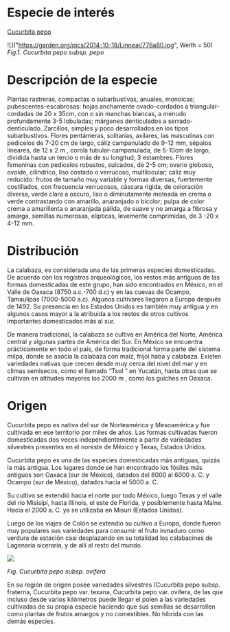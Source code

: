 # Especie de interés 
 [Cucurbita pepo](http://www.conabio.gob.mx/conocimiento/bioseguridad/pdf/20870_sg7.pdf)

![]("https://garden.org/pics/2014-10-18/Linneaj/776a80.jpg", Weith = 50)
*Fig.1. Cucurbita pepo subsp. pepo*

# **Descripción de la especie**

Plantas rastreras, compactas o subarbustivas, anuales, monoicas; pubescentes-escabrosas: hojas anchamente ovado-cordados a triangular-cordadas de 20 x 35cm, con o sin manchas blancas, a menudo profundamente 3-5 lobuladas; márgenes denticulados a serrado-denticulado. Zarcillos, simples y poco desarrollados en los tipos subarbustivos. Flores pentámeras, solitarias, axilares, las masculinas con pedicelos de 7-20 cm de largo, cáliz campanulado de 9-12 mm, sépalos lineares, de 12 x 2 m , corola tubular-campanulada, de 5-10cm de largo, dividida hasta un tercio o más de su longitud; 3 estambres. Flores femeninas con pedicelos robustos, sulcados, de 2-5 cm; ovario globoso, ovoide, cilíndrico, liso costado o verrucoso, multilocular; cáliz muy reducido: frutos de tamaño muy variable y formas diversas, fuertemente costillados, con frecuencia verrucosos, cáscara rígida, de coloración diversa, verde clara a oscuro, liso o diminutamente moteada en crema o verde contrastando con amarillo, anaranjado o bicolor; pulpa de color crema a amarillenta o anaranjada pálida, de suave y no amarga a fibrosa y amarga, semillas numerosas, elípticas, levemente comprimidas, de 3 -20 x 4-12 mm.

# **Distribución**

La calabaza, es considerada una de las primeras especies domesticadas. De acuerdo con los registros arqueológicos, los restos más antiguos de las formas domesticadas de este grupo, han sido encontrados en México, en el Valle de Oaxaca (8750 a.c.-700 d.c) y en las cuevas de Ocampo, Tamaulipas (7000-5000 a.c). Algunos cultivares llegaron a Europa después de 1492. Su presencia en los Estados Unidos es también muy antigua y en algunos casos mayor a la atribuida a los restos de otros cultivos importantes domesticados más al sur.​

De manera tradicional, la calabaza se cultiva en América del Norte, América central y algunas partes de América del Sur. En México se encuentra prácticamente en todo el país, de forma tradicional forma parte del sistema milpa, donde se asocia la calabaza con maíz, frijol haba y calabaza. Existen variedades nativas que crecen desde muy cerca del nivel del mar y en climas semisecos, como el llamado “Tsol “ en Yucatán, hasta otras que se cultivan en altitudes mayores los 2000 m , como los guiches en Oaxaca.

# **Origen**

Cucurbita pepo es nativa del sur de Norteamérica y Mesoamérica​ y fue cultivada en ese territorio por miles de años. Las formas cultivadas fueron domesticadas dos veces independientemente a partir de variedades silvestres presentes en el noreste de México​ y Texas, Estados Unidos.​

Cucurbita pepo es una de las especies domesticadas más antiguas, quizás la más antigua. Los lugares donde se han encontrado los fósiles más antiguos son Oaxaca (sur de México), datados del 8000 al 6000 a. C. y Ocampo (sur de México), datados hacia el 5000 a. C.​

Su cultivo se extendió hacia el norte por todo México, luego Texas y el valle del río Misisipi, hasta Illinois, el este de Florida, y posiblemente hasta Maine.
Hacia el 2000 a. C. ya se utilizaba en Misuri (Estados Unidos).​

Luego de los viajes de Colón se extendió su cultivo a Europa, donde fueron muy populares sus variedades para consumir el fruto inmaduro como verdura de estación casi desplazando en su totalidad los calabacines de Lagenaria siceraria, y de allí al resto del mundo.​​

![](https://upload.wikimedia.org/wikipedia/commons/4/49/Goards.jpg)

*Fig. Cucurbita pepo subsp. ovifera*

En su región de origen posee variedades silvestres (Cucurbita pepo subsp. fraterna, Cucurbita pepo var. texana,​ Cucurbita pepo var. ovifera,  de las que incluso desde varios kilómetros puede llegar el polen a las variedades cultivadas de su propia especie haciendo que sus semillas se desarrollen como plantas de frutos amargos y no comestibles. No híbrida con las demás especies.
